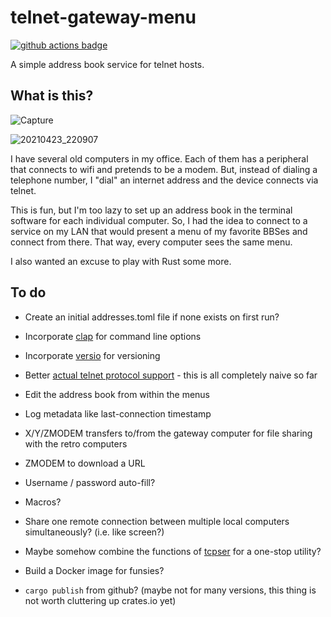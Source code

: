 # telnet-gateway-menu

[![github actions badge](https://github.com/lmorchard/telnet-gateway-menu/actions/workflows/test.yml/badge.svg)](https://github.com/lmorchard/telnet-gateway-menu/actions)

A simple address book service for telnet hosts.

## What is this?

![Capture](https://user-images.githubusercontent.com/21687/116037482-069ac200-a61d-11eb-8c7a-f67b53983149.PNG)

![20210423_220907](https://user-images.githubusercontent.com/21687/116024629-7c922f80-a603-11eb-8b9e-00dc978eebdd.jpg)

I have several old computers in my office. Each of them has a peripheral that connects to wifi and pretends to be a modem. But, instead of dialing a telephone number, I "dial" an internet address and the device connects via telnet.

This is fun, but I'm too lazy to set up an address book in the terminal software for each individual computer. So, I had the idea to connect to a service on my LAN that would present a menu of my favorite BBSes and connect from there. That way, every computer sees the same menu.

I also wanted an excuse to play with Rust some more.

## To do

* Create an initial addresses.toml file if none exists on first run?

* Incorporate [clap](https://github.com/clap-rs/clap) for command line options

* Incorporate [versio](https://github.com/chaaz/versio) for versioning

* Better [actual telnet protocol support](https://github.com/envis10n/libtelnet-rs) - this is all completely naive so far

* Edit the address book from within the menus

* Log metadata like last-connection timestamp

* X/Y/ZMODEM transfers to/from the gateway computer for file sharing with the retro computers

* ZMODEM to download a URL

* Username / password auto-fill?

* Macros?

* Share one remote connection between multiple local computers simultaneously? (i.e. like screen?)

* Maybe somehow combine the functions of [tcpser] for a one-stop utility?

* Build a Docker image for funsies?

* `cargo publish` from github? (maybe not for many versions, this thing is not worth cluttering up crates.io yet)

[tcpser]: https://github.com/go4retro/tcpser
